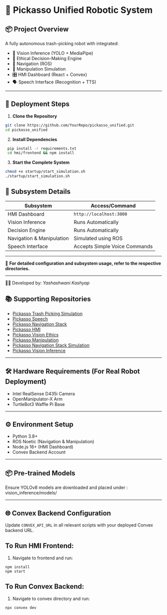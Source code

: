 # 🤖 Pickasso Unified Robotic System

## 📦 Project Overview
A fully autonomous trash-picking robot with integrated:
- 📸 Vision Inference (YOLO + MediaPipe)
- 📖 Ethical Decision-Making Engine
- 📡 Navigation (ROS)
- 🤖 Manipulation Simulation
- 🎛️ HMI Dashboard (React + Convex)
- 🗣️ Speech Interface (Recognition + TTS)

---

## 🚀 Deployment Steps

1. **Clone the Repository**
```bash
git clone https://github.com/YourRepo/pickasso_unified.git
cd pickasso_unified
```
2. **Install Dependencies**
 ```bash
  pip install -r requirements.txt
  cd hmi/frontend && npm install
  ```
3. **Start the Complete System**
  ```bash
  chmod +x startup/start_simulation.sh
  ./startup/start_simulation.sh
  ```

🧩 Subsystem Details
--------------------

  | Subsystem            | Access/Command          |
  |----------------------|-------------------------|
  | HMI Dashboard        | `http://localhost:3000` |
  | Vision Inference     | Runs Automatically      |
  | Decision Engine      | Runs Automatically      |
  | Navigation & Manipulation | Simulated using ROS   |
  | Speech Interface     | Accepts Simple Voice Commands |

---

📖 **For detailed configuration and subsystem usage, refer to the respective directories.**

---

👨‍💻 Developed by: _Yashashwani Kashyap_

## 📚 Supporting Repositories

- [Pickasso Trash Picking Simulation](https://github.com/AapseMatlb/Pickasso-Trash-Picking-Simulation)
- [Pickasso Speech](https://github.com/AapseMatlb/Pickasso-Speech)
- [Pickasso Navigation Stack](https://github.com/AapseMatlb/pickasso_navigation_stack)
- [Pickasso HMI](https://github.com/AapseMatlb/pickasso-hmi)
- [Pickasso Vision Ethics](https://github.com/AapseMatlb/pickasso-vision-ethics)
- [Pickasso Manipulation](https://github.com/AapseMatlb/pickasso-manipulation)
- [Pickasso Navigation Stack Simulation](https://github.com/AapseMatlb/Pickasso-Navigation-Stack-Simulation)
- [Pickasso Vision Inference](https://github.com/AapseMatlb/pickasso-vision-inference)

---

## 🛠️ Hardware Requirements (For Real Robot Deployment)

- Intel RealSense D435i Camera  
- OpenManipulator-X Arm  
- TurtleBot3 Waffle Pi Base  

---

## ⚙️ Environment Setup

- Python 3.8+  
- ROS Noetic (Navigation & Manipulation)  
- Node.js 16+ (HMI Dashboard)  
- Convex Backend Account  

---

## 📦 Pre-trained Models

Ensure YOLOv8 models are downloaded and placed under : vision_inference/models/

---

## 🌐 Convex Backend Configuration

Update `CONVEX_API_URL` in all relevant scripts with your deployed Convex backend URL.


## To Run HMI Frontend:
1. Navigate to frontend and run:
```
npm install
npm start
```
## To Run Convex Backend:
1. Navigate to convex directory and run:
```
npx convex dev
```
